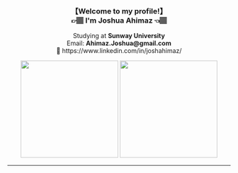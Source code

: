 <h3 align="center">【Welcome to my profile!】<br>👉🏽 I'm Joshua Ahimaz 👈🏽</h3>
<p align="center">Studying at <b>Sunway University</b><br>Email: <b>Ahimaz.Joshua@gmail.com</b><br>📝 https://www.linkedin.com/in/joshahimaz/</p>
<p align="center">
  <img src="https://github-readme-stats.vercel.app/api/top-langs/?username=JAhimaz&show_icons=true&title_color=19a9fc&bg_color=0b1729&text_color=68777f&icon_color=19a9fc" height="220px" width="auto"/>
  <img src="https://github-readme-stats.vercel.app/api?username=JAhimaz&show_icons=true&title_color=19a9fc&bg_color=0b1729&text_color=68777f&icon_color=19a9fc" height="220px"  />
</p>
<hr>

